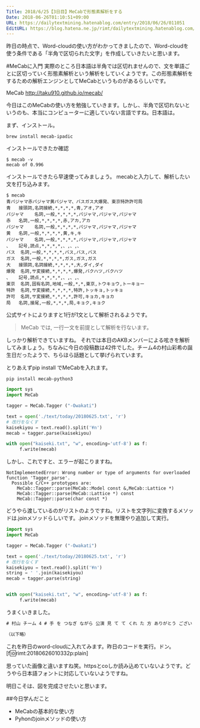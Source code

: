 ```yaml
---
Title: 2018/6/25【3日目】MeCabで形態素解析をする
Date: 2018-06-26T01:10:51+09:00
URL: https://dailytextmining.hatenablog.com/entry/2018/06/26/011051
EditURL: https://blog.hatena.ne.jp/rimt/dailytextmining.hatenablog.com/atom/entry/17391345971657756931
---
```


昨日の時点で、Word-cloudの使い方がわかってきましたので、Word-cloudを使う条件である「半角で区切られた文字」を作成していきたいと思います。

#MeCabに入門
実際のところ日本語は半角では区切れませんので、文を単語ごとに区切っていく形態素解析という解析をしていくようです。この形態素解析をするための解析エンジンとしてMeCabというものがあるらしいです。

MeCab
http://taku910.github.io/mecab/

今日はこのMeCabの使い方を勉強していきます。しかし、半角で区切れないというのも、本当にコンピューターに適していない言語ですね。日本語は。

まず、インストール。
```
brew install mecab-ipadic
```

インストールできたか確認

```
$ mecab -v
mecab of 0.996
```

インストールできたら早速使ってみましょう。
mecabと入力して、解析したい文を打ち込みます。
```
$ mecab
青パジャマ赤パジャマ黄パジャマ、バスガス大爆発、東京特許許可局
青	接頭詞,名詞接続,*,*,*,*,青,アオ,アオ
パジャマ	名詞,一般,*,*,*,*,パジャマ,パジャマ,パジャマ
赤	名詞,一般,*,*,*,*,赤,アカ,アカ
パジャマ	名詞,一般,*,*,*,*,パジャマ,パジャマ,パジャマ
黄	名詞,一般,*,*,*,*,黄,キ,キ
パジャマ	名詞,一般,*,*,*,*,パジャマ,パジャマ,パジャマ
、	記号,読点,*,*,*,*,、,、,、
バス	名詞,一般,*,*,*,*,バス,バス,バス
ガス	名詞,一般,*,*,*,*,ガス,ガス,ガス
大	接頭詞,名詞接続,*,*,*,*,大,ダイ,ダイ
爆発	名詞,サ変接続,*,*,*,*,爆発,バクハツ,バクハツ
、	記号,読点,*,*,*,*,、,、,、
東京	名詞,固有名詞,地域,一般,*,*,東京,トウキョウ,トーキョー
特許	名詞,サ変接続,*,*,*,*,特許,トッキョ,トッキョ
許可	名詞,サ変接続,*,*,*,*,許可,キョカ,キョカ
局	名詞,接尾,一般,*,*,*,局,キョク,キョク
```

公式サイトによりますと1行が1文として解析されるようです。
> MeCab では, 一行一文を前提として解析を行ないます。

しっかり解析できていますね。
それでは本日のAKBメンバーによる呟きを解析してみましょう。ちなみに今日の投稿数は42件でした。チーム4の村山彩希の誕生日だったようで、ちらほら話題として挙げられています。

とりあえずpip install でMeCabを入れます。

```
pip install mecab-python3
```
```python
import sys
import MeCab

tagger = MeCab.Tagger ("-Owakati")

text = open('./text/today/20180625.txt', 'r')
# 改行をなくす
kaisekiyou = text.read().split('¥n')
mecab = tagger.parse(kaisekiyou)

with open("kaiseki.txt", "w", encoding='utf-8') as f:
     f.write(mecab)
```
しかし、これですと、エラーが起こりますね。
```
NotImplementedError: Wrong number or type of arguments for overloaded function 'Tagger_parse'.
  Possible C/C++ prototypes are:
    MeCab::Tagger::parse(MeCab::Model const &,MeCab::Lattice *)
    MeCab::Tagger::parse(MeCab::Lattice *) const
    MeCab::Tagger::parse(char const *)
```

どうやら渡しているのがリストのようですね。リストを文字列に変換するメソッドは.joinメソッドらしいです。.joinメソッドを無理やり追加して実行。
```python
import sys
import MeCab

tagger = MeCab.Tagger ("-Owakati")

text = open('./text/today/20180625.txt', 'r')
# 改行をなくす
kaisekiyou = text.read().split('¥n')
string = ' '.join(kaisekiyou)
mecab = tagger.parse(string)


with open("kaiseki.txt", "w", encoding='utf-8') as f:
     f.write(mecab)
```
うまくいきました。

```kaiseki.txt
# 村山 チーム 4 # 手 を つなぎ ながら 公演 見 て て くれ た 方 ありがとう ござい まし た 🙇 ‍♀ ️🍎🍎 ！ 今日 は ゆい り さん の 生誕 祭 でし た 🐬👻 ！ チーム 4 で 良かっ た と 改めて 思い まし た し 、 ゆい り さん に これから も つい て いき ます ！ ！ 本当に お め で と … https :// t . co / oDjL 3 cDL

（以下略）
```

これを昨日のword-cloudに入れてみます。昨日のコードを実行。ドン。
[f:id:rimt:20180626010332p:plain]

思っていた画像と違いますね笑。httpsとcoしか読み込めていないようです。どうやら日本語フォントに対応していないようですね。

明日こそは、図を完成させたいと思います。

##今日学んだこと
- MeCabの基本的な使い方
- Pyhonのjoinメソッドの使い方

